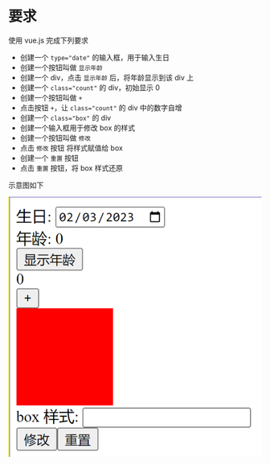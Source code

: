 # 要求

使用 vue.js 完成下列要求

- 创建一个 `type="date"` 的输入框，用于输入生日
- 创建一个按钮叫做 `显示年龄`
- 创建一个 div，点击 `显示年龄` 后，将年龄显示到该 div 上
- 创建一个 `class="count"` 的 div，初始显示 0
- 创建一个按钮叫做 `+`
- 点击按钮 `+`，让 `class="count"` 的 div 中的数字自增
- 创建一个 `class="box"` 的 div
- 创建一个输入框用于修改 box 的样式
- 创建一个按钮叫做 `修改`
- 点击 `修改` 按钮 将样式赋值给 box
- 创建一个 `重置` 按钮
- 点击 `重置` 按钮，将 box 样式还原

示意图如下

![](md-img/2023-02-17-17-32-54.png)